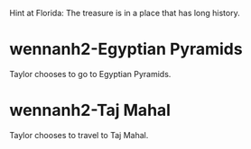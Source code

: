 
Hint at Florida:
The treasure is in a place that has long history.

# wennanh2-Egyptian Pyramids
Taylor chooses to go to Egyptian Pyramids.

# wennanh2-Taj Mahal
Taylor chooses to travel to Taj Mahal.
